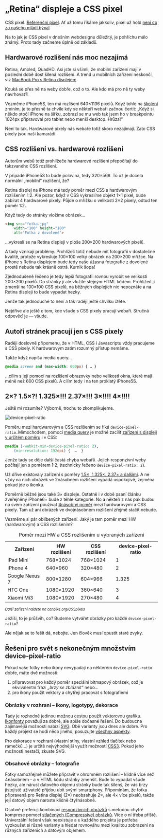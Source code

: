 # „Retina“ displeje a CSS pixel

CSS pixel. [Referenční pixel](http://blog.garcon.cz/post/48994636229/pixel-je-mrtev-at-zije-referencni-pixel). Ať už tomu říkáme jakkoliv, pixel už hold [není co za našeho mládí býval](http://alistapart.com/article/a-pixel-identity-crisis).

Na to jak je CSS pixel v dnešním webdesignu důležitý, je pohříchu málo známý. Proto tady začneme úplně od základů.

## Hardwarové rozlišení nás moc nezajímá

Retina, Amoled, QuadHD. Asi jste si všimli, že mobilní zařízení mají v poslední době dost šílená rozlišení. A trend u mobilních zařízení neskončí, viz [MacBook Pro s Retina displejem](https://www.apple.com/cz/macbook-pro/features-retina/).

Kouká se přes ně na weby dobře, což o to. Ale kdo má pro ně ty weby navrhovat?!

Vezměme iPhone5S, ten má rozlišení 640×1136 pixelů. Když tohle na [školení](http://www.vzhurudolu.cz/kurzy/responzivni-webdesign) zmíním, je to přesně ta chvíle kdy se někteří webaři začnou čertit: „Když si někdo otočí iPhone na šířku, zobrazí se mu web tak jsem ho v breakpointu 1024px připravoval pro tablet nebo menší desktop. Hrůza!"

Není to tak. Hardwarové pixely nás webaře totiž skoro nezajímají. Zato CSS pixely jsou naši kamarádi.

## CSS rozlišení vs. hardwarové rozlišení

Autorům webů totiž prohlížeče hardwarové rozlišení přepočítají do takzvaného CSS rozlišení.

V případě iPhone5S to bude polovina, tedy 320×568. To už je docela normální „mobilní" rozlišení, že?

Retina displej na iPhone má tedy poměr mezi CSS a hardwarovým rozlišením 1:2. Ale pozor, když v CSS vykreslíme objekt 1×1 pixel, bude zabírat 4 hardwarové pixely. Půjde o mřížku o velikosti 2×2 pixely, odtud ten poměr 1:2.

Když tedy do stránky vložíme obrázek…

```html
<img src="fotka.jpg"
    width="100" height="100"
    alt="Fotka z dovolené">
````

…vykreslí se na Retina displeji v ploše 200×200 hardwarových pixelů.

A tady vznikají problémy. Prohlížeč totiž nebude mít fotografii v dostatečné kvalitě, protože vykresluje 100×100 velký obrázek na 200×200 mřížce. Na iPhone s Retina displejem bude tedy naše úžasná fotografie z dovolené prostě nebude tak krásně ostrá. Kurnik šopa!

Zjednodušeně řečeno je tedy lepší fotografii rovnou vyrobit ve velikosti 200×200 pixelů. Do stránky ji ale vložíte stejným HTML kódem. Prohlížeč ji zmenší na 100×100 CSS pixelů, na běžných displejích nic nepoznáte a na Retina displeji to bude vypadat hezky.

Jenže tak jednoduché to není a tak raději ještě chvilku čtěte.

Nejdříve ale ještě o tom, kde všude s CSS pixely pracují webaři. Stručná odpověď je — všude.

## Autoři stránek pracují jen s CSS pixely

Raději doslovně připomenu, že v HTML, CSS i Javascriptu vždy pracujeme s CSS pixely. K hardwarovým zatím rozumný přístup nemáme.

Takže když napíšu media query…

```css
@media screen and (max-width: 600px) { … }
```

…cílím s její pomocí na rozlišení obrazovky nebo velikosti okna, které mají méně než 600 CSS pixelů. A cílím tedy i na ten proklatý iPhone5S.

## 2×? 1.5×?! 1.325×!!! 2.37×!!! 3×!!!! 4×!!!!

Ještě mi rozumíte? Výborně, trochu to zkomplikujeme.

![device-pixel-ratio](http://www.vzhurudolu.cz/prirucka-content/schemes/device-pixel-ratio.png)

Poměru mezi hardwarovým a CSS rozlišením se říká `device-pixel-ratio.`Mimochodem, pomocí [media query](http://www.vzhurudolu.cz/prirucka/css3-media-queries) je možné zacílit [zařízení s displeji v určitém poměru](http://mnt.github.io/dpitest/) i v CSS:

```css
@media (-webkit-min-device-pixel-ratio: 2),
    (min-resolution: 192dpi) {  …  }
```

Jenže tady se děje další častá chyba webařů. Jejich responzivní weby počítají jen s poměrem 1:2, (technicky řečeno `device-pixel-ratio: 2`).

Už dříve existovaly zařízení s poměry [1.5×, 1.325×, 2.37× a dalšími](http://www.canbike.org/CSSpixels/). A ne vždy na nich obrázek ve 2násobném rozlišení vypadá uspokojivě, zejména pokud jde o ikonku.

Poměrně běžné jsou také 3× displeje. Ostatně i v době psaní článku zveřejněný iPhone6+ bude z téhle kategorie. No a někteří z nás pak budou na svém zařízení používat [4násobný poměr](http://www.theverge.com/2014/9/3/6097297/samsung-galaxy-note-edge-wraparound-display) mezi hardwarovými a CSS pixely. Tam už ani obrázek ve dvojnásobném rozlišení zřejmě stačit nebude.

Vezměme si pár oblíbených zařízení. Jaký je tam poměr mezi HW (hardwarovým) a CSS rozlišením?

<table class="margin-bottom-xs"><caption>Poměr mezi HW a CSS rozlišením u vybraných zařízení</caption>
<tbody>
<tr>
<th>Zařízení</th>
<th>HW rozlišení</th>
<th>CSS rozlišení</th>
<th>device-pixel-ratio</th>
</tr>
<tr>
<td>iPad Mini</td>
<td>768×1024</td>
<td>768×1024</td>
<td>1</td>
</tr>
<tr>
<td>iPhone 4</td>
<td>640×960</td>
<td>320×480</td>
<td>2</td>
</tr>
<tr>
<td>Google Nexus 7</td>
<td>800×1280</td>
<td>604×966</td>
<td>1.325</td>
</tr>
<tr>
<td>HTC One</td>
<td>1080×1920</td>
<td>360×640</td>
<td>3</td>
</tr>
<tr>
<td>Xiaomi Mi3</td>
<td>1080×1920</td>
<td>270×480</td>
<td>4</td>
</tr>
</tbody>
</table>

<small>_Další zařízení najdete na [canbike.org/CSSpixels](/web/20150702122011/http://www.canbike.org/CSSpixels/)_</small>

Ježíši, to je průšvih, co? Budeme vytvářet obrázky pro každé `device-pixel-ratio`?

Ale nějak se to řešit dá, nebojte. Jen člověk musí opustit staré zvyky.

## Řešení pro svět s nekonečným množstvím device-pixel-ratio

Pokud vaše fotky nebo ikony nevypadají na některém `device-pixel-ratio` dobře, máte dvě možnosti:

1.  připravovat pro každý poměr speciální bitmapový obrázek, což je ekvivalentní frázi _„brzy se zbláznit"_ nebo…
2.  pro ikony použít vektory a chytřeji pracovat s fotografiemi

### Obrázky v rozhraní – ikony, logotypy, dekorace

Tady je rozhodně jedinou možnou cestou použít vektorovou grafiku. [Ikonfonty](/web/20150702122011/http://css-tricks.com/examples/IconFont/) považuji za dobré, ale spíše dočasné řešení. Do budoucna zajímavější možnosti nabízí [SVG](/web/20150702122011/http://www.vzhurudolu.cz/prirucka/svg). Obě varianty jsou dnes ale dobré. Pro každý projekt se hodí něco jiného, posuzujte [všechny aspekty](/web/20150702122011/http://css-tricks.com/icon-fonts-vs-svg/).

Pro dekorace v rozhraní (vlastní stíny, vlastní vzhled tlačítek nebo rámečků…) je určitě nejvýhodnější využít možností [CSS3](/web/20150702122011/http://www.vzhurudolu.cz/prirucka/css3). Pokud jeho možnosti nestačí, zkuste SVG.

### Obsahové obrázky – fotografie

Fotky samozřejmě můžete připravit v ohromném rozlišení – klidně více než 4násobném – a v HTML kódu stránky zmenšit. Bude to vypadat všude hezky, ale nárust datového objemu stránky bude tak šílený, že vás brzy jistojistě uživatelé přijdou ubít svými smartphony. Připomínám, že fotka připravená pro Retina displej (2×) neobsahuje 2×, ale 4× více pixelů, takže její datový objem naroste klidně čtyřnásobně.

Osobně preferuji kombinaci [responzivních obrázků](/web/20150702122011/http://scottjehl.github.io/picturefill/) s metodou chytré komprese pomocí [stlačených (Compressive) obrázků](/web/20150702122011/http://filamentgroup.com/lab/compressive-images.html). Více o ní třeba příště. Univerzální řešení však neexistuje a u každého projektu je potřeba vyzkoušet si různé varianty a hledat rovnováhu mezi kvalitou zobrazení na různých zařízeních a datovým objemem.
